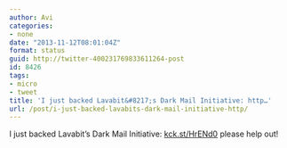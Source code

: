 ```yaml
---
author: Avi
categories:
- none
date: "2013-11-12T08:01:04Z"
format: status
guid: http://twitter-400231769833611264-post
id: 8426
tags:
- micro
- tweet
title: 'I just backed Lavabit&#8217;s Dark Mail Initiative: http…'
url: /post/i-just-backed-lavabits-dark-mail-initiative-http/
---
```

I just backed Lavabit&#8217;s Dark Mail Initiative: [kck.st/HrENd0](http://kck.st/HrENd0) please help out!